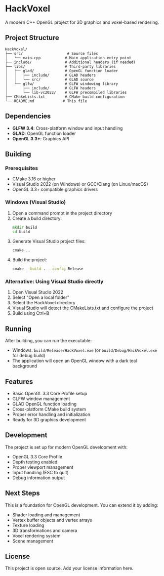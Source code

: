 # HackVoxel

A modern C++ OpenGL project for 3D graphics and voxel-based rendering.

## Project Structure

```
HackVoxel/
├── src/                    # Source files
│   └── main.cpp           # Main application entry point
├── include/               # Additional headers (if needed)
├── libs/                  # Third-party libraries
│   ├── glad/              # OpenGL function loader
│   │   ├── include/       # GLAD headers
│   │   └── src/           # GLAD source
│   └── glfw/              # GLFW windowing library
│       ├── include/       # GLFW headers
│       └── lib-vc2022/    # GLFW precompiled libraries
├── CMakeLists.txt         # CMake build configuration
└── README.md             # This file
```

## Dependencies

- **GLFW 3.4**: Cross-platform window and input handling
- **GLAD**: OpenGL function loader
- **OpenGL 3.3+**: Graphics API

## Building

### Prerequisites

- CMake 3.16 or higher
- Visual Studio 2022 (on Windows) or GCC/Clang (on Linux/macOS)
- OpenGL 3.3+ compatible graphics drivers

### Windows (Visual Studio)

1. Open a command prompt in the project directory
2. Create a build directory:
   ```cmd
   mkdir build
   cd build
   ```
3. Generate Visual Studio project files:
   ```cmd
   cmake ..
   ```
4. Build the project:
   ```cmd
   cmake --build . --config Release
   ```

### Alternative: Using Visual Studio directly

1. Open Visual Studio 2022
2. Select "Open a local folder"
3. Select the HackVoxel directory
4. Visual Studio will detect the CMakeLists.txt and configure the project
5. Build using Ctrl+B

## Running

After building, you can run the executable:

- Windows: `build/Release/HackVoxel.exe` (or `build/Debug/HackVoxel.exe` for debug build)
- The application will open an OpenGL window with a dark teal background

## Features

- Basic OpenGL 3.3 Core Profile setup
- GLFW window management
- GLAD OpenGL function loading
- Cross-platform CMake build system
- Proper error handling and initialization
- Ready for 3D graphics development

## Development

The project is set up for modern OpenGL development with:

- OpenGL 3.3 Core Profile
- Depth testing enabled
- Proper viewport management
- Input handling (ESC to quit)
- Debug information output

## Next Steps

This is a foundation for OpenGL development. You can extend it by adding:

- Shader loading and management
- Vertex buffer objects and vertex arrays
- Texture loading
- 3D transformations and camera
- Voxel rendering system
- Scene management

## License

This project is open source. Add your license information here.
